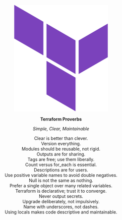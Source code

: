 <p align="center">
  <img width="60%" src="../static/img/terraform-logo.png">
</p>

<p align="center">
  <strong>Terraform Proverbs</strong>
</p>

<p align="center">
  <em>Simple, Clear, Maintainable</em>
</p>

<p align="center">
  Clear is better than clever.<br>
  Version everything.<br>
  Modules should be reusable, not rigid.<br>
  Outputs are for sharing.<br>
  Tags are free; use them liberally.<br>
  Count versus for_each is essential.<br>
  Descriptions are for users.<br>
  Use positive variable names to avoid double negatives.<br>
  Null is not the same as nothing.<br>
  Prefer a single object over many related variables.<br>
  Terraform is declarative; trust it to converge.<br>
  Never output secrets.<br>
  Upgrade deliberately, not impulsively.<br>
  Name with underscores, not dashes.<br>
  Using locals makes code descriptive and maintainable.
</p>

